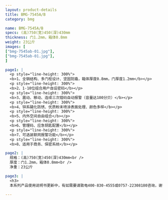 ```yaml
---
layout: product-details
title: BMG-7545A/B
category: bmg

name: BMG-7545A/B
specs: (高)750(宽)450(深)430mm
thickness: 门1.2mm，箱体0.8mm
weight: 23公斤
images: [
["bmg-7545ab-01.jpg"],
["bmg-7545ab-01.jpg"],
]

page1: |
  <p style="line-height: 300%">
  <b>1、全钢结构、多门栓设计、坚固防撬，箱体厚度0.8mm，门厚度1.2mm</b></p>
  <p style="line-height: 300%">
  <b>2、1-10位组合用户自设密码</b></p>
  <p style="line-height: 300%">
  <b>3、震动、移动、连续三次错码自动报警（音量达100分贝）</b></p>
  <p style="line-height: 300%">
  <b>4、锌系磷化防锈、优质粉末喷涂表面处理、颜色多样</b></p>
  <p style="line-height: 300%">
  <b>5、内外空间自由组合</b></p>
  <p style="line-height: 300%">
  <b>6、管理码、应急钥匙配置</b></p>
  <p style="line-height: 300%">
  <b>7、可选装联网报警功能</b></p>
  <p style="line-height: 300%">
  <b>8、适用于商务、保密系统</b></p>

page2: |
  规格：(高)750(宽)450(深)430mm<br />
  厚度：门1.2mm，箱体0.8mm<br />
  净重：23公斤

page3: |
  <h3>
  本系列产品使用说明书更新中，有如需要请致电400-830-4555或0757-22308180咨询，谢谢！</h3>

---
```

